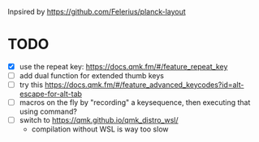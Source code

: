 Inpsired by https://github.com/Felerius/planck-layout

# TODO
- [X] use the repeat key: https://docs.qmk.fm/#/feature_repeat_key
- [ ] add dual function for extended thumb keys
- [ ] try this https://docs.qmk.fm/#/feature_advanced_keycodes?id=alt-escape-for-alt-tab
- [ ] macros on the fly by "recording" a keysequence, then executing that using command?
- [ ] switch to https://qmk.github.io/qmk_distro_wsl/
  * compilation without WSL is way too slow